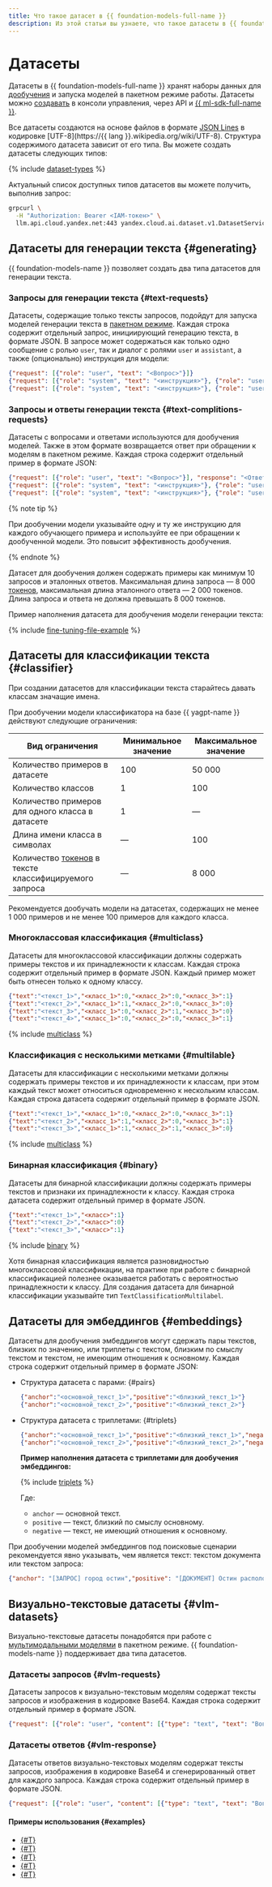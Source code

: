 ```yaml
---
title: Что такое датасет в {{ foundation-models-full-name }}
description: Из этой статьи вы узнаете, что такое датасеты в {{ foundation-models-name }} и как они используются для дообучения моделей.
---
```


# Датасеты

Датасеты в {{ foundation-models-full-name }} хранят наборы данных для [дообучения](../tuning/index.md) и запуска моделей в пакетном режиме работы. Датасеты можно [создавать](../../operations/resources/create-dataset.md) в консоли управления, через API и [{{ ml-sdk-full-name }}](../../sdk/index.md).

Все датасеты создаются на основе файлов в формате [JSON Lines](https://jsonlines.org/) в кодировке [UTF-8](https://{{ lang }}.wikipedia.org/wiki/UTF-8). Структура содержимого датасета зависит от его типа. Вы можете создать датасеты следующих типов:

{% include [dataset-types](../../../_includes/ai-studio/dataset-types.md) %}

Актуальный список доступных типов датасетов вы можете получить, выполнив запрос:

```bash
grpcurl \
  -H "Authorization: Bearer <IAM-токен>" \
  llm.api.cloud.yandex.net:443 yandex.cloud.ai.dataset.v1.DatasetService.ListTypes 
```

## Датасеты для генерации текста {#generating}

{{ foundation-models-name }} позволяет создать два типа датасетов для генерации текста.

### Запросы для генерации текста {#text-requests}

Датасеты, содержащие только тексты запросов, подойдут для запуска моделей генерации текста в [пакетном режиме](../generation/index.md#working-mode). Каждая строка содержит отдельный запрос, инициирующий генерацию текста, в формате JSON. В запросе может содержаться как только одно сообщение с ролью `user`, так и диалог с ролями `user` и `assistant`, а также (опционально) инструкция для модели:

```json
{"request": [{"role": "user", "text": "<Вопрос>"}]}
{"request": [{"role": "system", "text": "<инструкция>"}, {"role": "user", "text": "<Вопрос>"}]}
{"request": [{"role": "system", "text": "<инструкция>"}, {"role": "user", "text": "<Реплика_1>"}, {"role": "assistant", "text": "<Реплика_2>"}, {"role": "user", "text": "<Реплика_3>"}, {"role": "assistant", "text": "<Реплика_4>"}]}
```

### Запросы и ответы генерации текста {#text-complitions-requests}

Датасеты с вопросами и ответами используются для дообучения моделей. Также в этом формате возвращается ответ при обращении к моделям в пакетном режиме. Каждая строка содержит отдельный пример в формате JSON:

```json
{"request": [{"role": "user", "text": "<Вопрос>"}], "response": "<Ответ>"}
{"request": [{"role": "system", "text": "<инструкция>"}, {"role": "user", "text": "<Вопрос>"}], "response": "<Ответ>"}
{"request": [{"role": "system", "text": "<инструкция>"}, {"role": "user", "text": "<Реплика_1>"}, {"role": "assistant", "text": "<Реплика_2>"}, {"role": "user", "text": "<Реплика_3>"}, {"role": "assistant", "text": "<Реплика_4>"}], "response": "<Ответ>"}
```

{% note tip %}

При дообучении модели указывайте одну и ту же инструкцию для каждого обучающего примера и используйте ее при обращении к дообученной модели. Это повысит эффективность дообучения.

{% endnote %}

Датасет для дообучения должен содержать примеры как минимум 10 запросов и эталонных ответов. Максимальная длина запроса — 8 000 [токенов](../generation/tokens.md), максимальная длина эталонного ответа — 2 000 токенов. Длина запроса и ответа не должна превышать 8 000 токенов.

Пример наполнения датасета для дообучения модели генерации текста:

{% include [fine-tuning-file-example](../../../_includes/datasphere/fine-tuning-file-requirements.md) %}

## Датасеты для классификации текста {#classifier}

При создании датасетов для классификации текста старайтесь давать классам значащие имена.

При дообучении модели классификатора на базе {{ yagpt-name }} действуют следующие ограничения:

| Вид ограничения | Минимальное значение | Максимальное значение |
|---|---|---|
| Количество примеров в датасете | 100 | 50 000 |
| Количество классов | 1 | 100 |
| Количество примеров для одного класса в датасете | 1 | — |
| Длина имени класса в символах | — | 100 |
| Количество [токенов](../generation/tokens.md) в тексте классифицируемого запроса | — | 8 000 |

Рекомендуется дообучать модели на датасетах, содержащих не менее 1 000 примеров и не менее 100 примеров для каждого класса.

### Многоклассовая классификация {#multiclass}

Датасеты для многоклассовой классификации должны содержать примеры текстов и их принадлежности к классам. Каждая строка содержит отдельный пример в формате JSON. Каждый пример может быть отнесен только к одному классу.

```json
{"text":"<текст_1>","<класс_1>":0,"<класс_2>":0,"<класс_3>":1}
{"text":"<текст_2>","<класс_1>":1,"<класс_2>":0,"<класс_3>":0}
{"text":"<текст_3>","<класс_1>":0,"<класс_2>":1,"<класс_3>":0}
{"text":"<текст_4>","<класс_1>":0,"<класс_2>":0,"<класс_3>":1}
```

{% include [multiclass](../../../_includes/ai-studio/classifier/multiclass-example.md) %}

### Классификация с несколькими метками {#multilable}

Датасеты для классификации с несколькими метками должны содержать примеры текстов и их принадлежности к классам, при этом каждый текст может относиться одновременно к нескольким классам. Каждая строка датасета содержит отдельный пример в формате JSON.

```json
{"text":"<текст_1>","<класс_1>":0,"<класс_2>":0,"<класс_3>":1}
{"text":"<текст_2>","<класс_1>":1,"<класс_2>":0,"<класс_3>":1}
{"text":"<текст_3>","<класс_1>":1,"<класс_2>":1,"<класс_3>":0}
```

{% include [multiclass](../../../_includes/ai-studio/classifier/multilable-example.md) %}

### Бинарная классификация {#binary}

Датасеты для бинарной классификации должны содержать примеры текстов и признаки их принадлежности к классу. Каждая строка датасета содержит отдельный пример в формате JSON.

```json
{"text":"<текст_1>","<класс>":1}
{"text":"<текст_2>","<класс>":0}
{"text":"<текст_3>","<класс>":1}
```

{% include [binary](../../../_includes/ai-studio/classifier/binary-example.md) %}

Хотя бинарная классификация является разновидностью многоклассовой классификации, на практике при работе с бинарной классификацией полезнее оказывается работать с вероятностью принадлежности к классу. Для создания датасета для бинарной классификации указывайте тип `TextClassificationMultilabel`.

## Датасеты для эмбеддингов {#embeddings}

Датасеты для дообучения эмбеддингов могут сдержать пары текстов, близких по значению, или триплеты с текстом, близким по смыслу текстом и текстом, не имеющим отношения к основному. Каждая строка содержит отдельный пример в формате JSON:

* Структура датасета с парами: {#pairs}

  ```json
  {"anchor":"<основной_текст_1>","positive":"<близкий_текст_1>"}
  {"anchor":"<основной_текст_2>","positive":"<близкий_текст_2>"}
  ```

* Структура датасета с триплетами: {#triplets}

  ```json
  {"anchor":"<основной_текст_1>","positive":"<близкий_текст_1>","negative":"<негативный_пример_1>"}
  {"anchor":"<основной_текст_2>","positive":"<близкий_текст_2>","negative":"<негативный_пример_2>"}
  ```

  **Пример наполнения датасета с триплетами для дообучения эмбеддингов:**

  {% include [triplets](../../../_untranslatable/ai-studio/embedding-example.md) %}

  Где:

  * `anchor` — основной текст.
  * `positive` — текст, близкий по смыслу основному.
  * `negative` — текст, не имеющий отношения к основному.

 При дообучении моделей эмбеддингов под поисковые сценарии рекомендуется явно указывать, чем является текст: текстом документа или текстом запроса:

  ```json
  {"anchor": "[ЗАПРОС] город остин","positive": "[ДОКУМЕНТ] Остин расположен в центральной части штата Техас, к северо-востоку от Сан-Антонио. Через город проходит одна межштатная магистраль — I-35. Высота колеблется от 88 до 405 метров над уровнем моря.","negative": "[ДОКУМЕНТ] Биографической информации о жизни Джейн Остин мало, за исключением нескольких сохранившихся писем и биографических заметок, написанных членами её семьи. За свою жизнь Остин, возможно, написала до 3000 писем, но сохранилось только 161 письмо. Многие из писем были написаны старшей сестре Остин, Кассандре."}
  ```

## Визуально-текстовые датасеты {#vlm-datasets}

Визуально-текстовые датасеты понадобятся при работе с [мультимодальными моделями](../generation/models.md) в пакетном режиме. {{ foundation-models-name }} поддерживает два типа датасетов.

### Датасеты запросов {#vlm-requests}

Датасеты запросов к визуально-текстовым моделям содержат тексты запросов и изображения в кодировке Base64. Каждая строка содержит отдельный пример в формате JSON.

```json
{"request": [{"role": "user", "content": [{"type": "text", "text": "Вопрос"}, { "type": "image", "image": "Base64 код картинки"}]}]}
```

### Датасеты ответов {#vlm-response}

Датасеты ответов визуально-текстовых моделям содержат тексты запросов, изображения в кодировке Base64 и сгенерированный ответ для каждого запроса. Каждая строка содержит отдельный пример в формате JSON.

```json
{"request": [{"role": "user", "content": [{"type": "text", "text": "Вопрос"}, {"type": "image", "image": "Base64 код картинки"}]}], "response": "тут нарисован робот"}
```

#### Примеры использования {#examples}

* [{#T}](../../operations/tuning/create.md)
* [{#T}](../../operations/tuning/tune-classifiers.md)
* [{#T}](../../tutorials/models-fine-tuning.md)
* [{#T}](../../operations/resources/create-dataset-gpt.md)
* [{#T}](../../operations/resources/create-dataset-classifier.md)